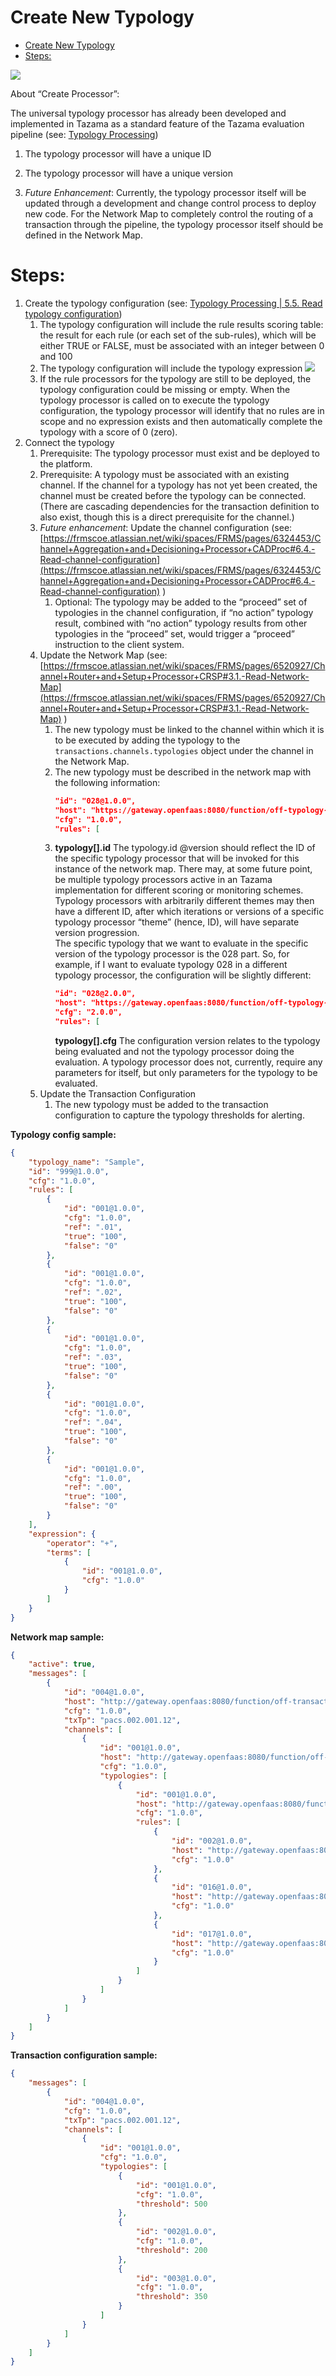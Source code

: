 # Create New Typology

- [Create New Typology](#create-new-typology)
- [Steps:](#steps)

![](../images/image-20220902-103424.png)

About “Create Processor”:

The universal typology processor has already been developed and implemented in Tazama as a standard feature of the Tazama evaluation pipeline (see: [Typology Processing](../../../Product/05-Typology-Processing.md))

1. The typology processor will have a unique ID

2. The typology processor will have a unique version

3. *Future Enhancement*: Currently, the typology processor itself will be updated through a development and change control process to deploy new code. For the Network Map to completely control the routing of a transaction through the pipeline, the typology processor itself should be defined in the Network Map.

# Steps:

1. Create the typology configuration (see: [Typology Processing | 5.5. Read typology configuration](https://frmscoe.atlassian.net/wiki/spaces/FRMS/pages/1740494/Typology+Processing#5.5.-Read-typology-configuration))
    1. The typology configuration will include the rule results scoring table: the result for each rule (or each set of the sub-rules), which will be either TRUE or FALSE, must be associated with an integer between 0 and 100
    2. The typology configuration will include the typology expression
        ![](../../images/image-20210819-131055.png)
    3. If the rule processors for the typology are still to be deployed, the typology configuration could be missing or empty. When the typology processor is called on to execute the typology configuration, the typology processor will identify that no rules are in scope and no expression exists and then automatically complete the typology with a score of 0 (zero).
2. Connect the typology
    1. Prerequisite: The typology processor must exist and be deployed to the platform.
    2. Prerequisite: A typology must be associated with an existing channel. If the channel for a typology has not yet been created, the channel must be created before the typology can be connected. (There are cascading dependencies for the transaction definition to also exist, though this is a direct prerequisite for the channel.)
    3. *Future enhancement*: Update the channel configuration (see: [https://frmscoe.atlassian.net/wiki/spaces/FRMS/pages/6324453/Channel+Aggregation+and+Decisioning+Processor+CADProc#6.4.-Read-channel-configuration](https://frmscoe.atlassian.net/wiki/spaces/FRMS/pages/6324453/Channel+Aggregation+and+Decisioning+Processor+CADProc#6.4.-Read-channel-configuration) )
        1. Optional: The typology may be added to the “proceed” set of typologies in the channel configuration, if “no action” typology result, combined with “no action” typology results from other typologies in the “proceed” set, would trigger a “proceed” instruction to the client system.
    4. Update the Network Map (see: [https://frmscoe.atlassian.net/wiki/spaces/FRMS/pages/6520927/Channel+Router+and+Setup+Processor+CRSP#3.1.-Read-Network-Map](https://frmscoe.atlassian.net/wiki/spaces/FRMS/pages/6520927/Channel+Router+and+Setup+Processor+CRSP#3.1.-Read-Network-Map) )
        1. The new typology must be linked to the channel within which it is to be executed by adding the typology to the `transactions.channels.typologies` object under the channel in the Network Map.
        2. The new typology must be described in the network map with the following information:
            ```json
            "id": "028@1.0.0",
            "host": "https://gateway.openfaas:8080/function/off-typology-processor-rel-1-0-0",
            "cfg": "1.0.0",
            "rules": [
            ```
        3. **typology[].id** The typology.id @version should reflect the ID of the specific typology processor that will be invoked for this instance of the network map. There may, at some future point, be multiple typology processors active in an Tazama implementation for different scoring or monitoring schemes. Typology processors with arbitrarily different themes may then have a different ID, after which iterations or versions of a specific typology processor “theme” (hence, ID), will have separate version progression.  
            The specific typology that we want to evaluate in the specific version of the typology processor is the 028 part. So, for example, if I want to evaluate typology 028 in a different typology processor, the configuration will be slightly different:
            ```json
            "id": "028@2.0.0",
            "host": "https://gateway.openfaas:8080/function/off-typology-processor-rel-2-0-0",
            "cfg": "2.0.0",
            "rules": [
            ```
            **typology[].cfg** The configuration version relates to the typology being evaluated and not the typology processor doing the evaluation. A typology processor does not, currently, require any parameters for itself, but only parameters for the typology to be evaluated.
    5. Update the Transaction Configuration
        1. The new typology must be added to the transaction configuration to capture the typology thresholds for alerting.

**Typology config sample:**

```json
{
    "typology_name": "Sample",
    "id": "999@1.0.0",
    "cfg": "1.0.0",
    "rules": [
        {
            "id": "001@1.0.0",
            "cfg": "1.0.0",
            "ref": ".01",
            "true": "100",
            "false": "0"
        },
        {
            "id": "001@1.0.0",
            "cfg": "1.0.0",
            "ref": ".02",
            "true": "100",
            "false": "0"
        },
        {
            "id": "001@1.0.0",
            "cfg": "1.0.0",
            "ref": ".03",
            "true": "100",
            "false": "0"
        },
        {
            "id": "001@1.0.0",
            "cfg": "1.0.0",
            "ref": ".04",
            "true": "100",
            "false": "0"
        },
        {
            "id": "001@1.0.0",
            "cfg": "1.0.0",
            "ref": ".00",
            "true": "100",
            "false": "0"
        }
    ],
    "expression": {
        "operator": "+",
        "terms": [
            {
                "id": "001@1.0.0",
                "cfg": "1.0.0"
            }
        ]
    }
}

```

**Network map sample:**

```json
{
    "active": true,
    "messages": [
        {
            "id": "004@1.0.0",
            "host": "http://gateway.openfaas:8080/function/off-transaction-aggregation-decisioning-processor-rel-1-0-0",
            "cfg": "1.0.0",
            "txTp": "pacs.002.001.12",
            "channels": [
                {
                    "id": "001@1.0.0",
                    "host": "http://gateway.openfaas:8080/function/off-channel-aggregation-decisioning-processor-rel-1-0-0",
                    "cfg": "1.0.0",
                    "typologies": [
                        {
                            "id": "001@1.0.0",
                            "host": "http://gateway.openfaas:8080/function/off-typology-processor-rel-1-0-0",
                            "cfg": "1.0.0",
                            "rules": [
                                {
                                    "id": "002@1.0.0",
                                    "host": "http://gateway.openfaas:8080/function/off-rule-002-rel-1-0-0",
                                    "cfg": "1.0.0"
                                },
                                {
                                    "id": "016@1.0.0",
                                    "host": "http://gateway.openfaas:8080/function/off-rule-016-rel-1-0-0",
                                    "cfg": "1.0.0"
                                },
                                {
                                    "id": "017@1.0.0",
                                    "host": "http://gateway.openfaas:8080/function/off-rule-017-rel-1-0-0",
                                    "cfg": "1.0.0"
                                }
                            ]
                        }
                    ]
                }
            ]
        }
    ]
}

```

**Transaction configuration sample:**

```json
{
    "messages": [
        {
            "id": "004@1.0.0",
            "cfg": "1.0.0",
            "txTp": "pacs.002.001.12",
            "channels": [
                {
                    "id": "001@1.0.0",
                    "cfg": "1.0.0",
                    "typologies": [
                        {
                            "id": "001@1.0.0",
                            "cfg": "1.0.0",
                            "threshold": 500
                        },
                        {
                            "id": "002@1.0.0",
                            "cfg": "1.0.0",
                            "threshold": 200
                        },
                        {
                            "id": "003@1.0.0",
                            "cfg": "1.0.0",
                            "threshold": 350
                        }
                    ]
                }
            ]
        }
    ]
}

```
